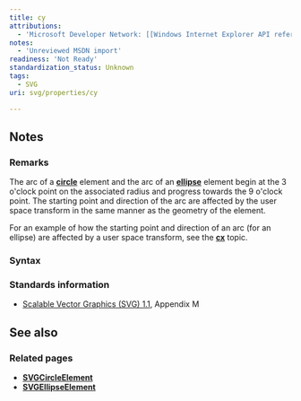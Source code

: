 ```yaml
---
title: cy
attributions:
  - 'Microsoft Developer Network: [[Windows Internet Explorer API reference](http://msdn.microsoft.com/en-us/library/ie/hh828809%28v=vs.85%29.aspx) Article]'
notes:
  - 'Unreviewed MSDN import'
readiness: 'Not Ready'
standardization_status: Unknown
tags:
  - SVG
uri: svg/properties/cy

---
```

## Notes

### Remarks

The arc of a [**circle**](/svg/elements/circle) element and the arc of an [**ellipse**](/svg/elements/ellipse) element begin at the 3 o'clock point on the associated radius and progress towards the 9 o'clock point. The starting point and direction of the arc are affected by the user space transform in the same manner as the geometry of the element.

For an example of how the starting point and direction of an arc (for an ellipse) are affected by a user space transform, see the [**cx**](/svg/properties/cx) topic.

### Syntax

### Standards information

-   [Scalable Vector Graphics (SVG) 1.1](http://go.microsoft.com/fwlink/p/?linkid=190918), Appendix M

## See also

### Related pages

-   [**SVGCircleElement**](/svg/elements/circle)
-   [**SVGEllipseElement**](/svg/elements/ellipse)
